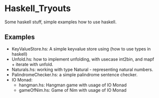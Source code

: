 # Haskell_Tryouts
Some haskell stuff, simple examples how to use haskell.

## Examples

* KeyValueStore.hs: A simple keyvalue store using (how to use types in haskell)
* Unfold.hs: how to implement unfolding, with usecase int2bin, and mapf + iterate with unfold.
* Naturals.hs: working with type Natural - representing natural numbers.
* PalindromeChecker.hs: a simple palindrome sentence checker.
* IO Monad:
  * hangman.hs: Hangman game with usage of IO Monad
  * gameOfNim.hs: Game of Nim with usage of IO Monad


